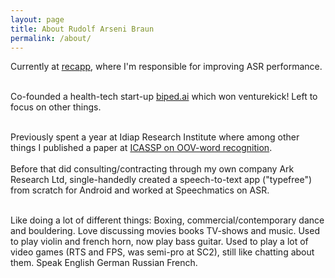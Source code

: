```yaml
---
layout: page
title: About Rudolf Arseni Braun
permalink: /about/
---
```



Currently at [recapp](https://recapp.ch/), where I'm responsible for improving ASR performance.<br><br>

Co-founded a health-tech start-up [biped.ai](biped.ai) which won venturekick! Left to focus on other things.<br><br>

Previously spent a year at Idiap Research Institute where among other things I published a paper at [ICASSP on OOV-word recognition](https://www.semanticscholar.org/paper/A-Comparison-of-Methods-for-OOV-Word-Recognition-on-Braun-Madikeri/c501ae58e3af9877bf03cfa45050decc36515457).<br><br> Before that did consulting/contracting through my own company Ark Research Ltd, single-handedly created a speech-to-text app ("typefree") from scratch for Android and worked at Speechmatics on ASR.<br><br>

Like doing a lot of different things: Boxing, commercial/contemporary dance and bouldering. Love discussing movies books TV-shows and music. Used to play violin and french horn, now play bass guitar. Used to play a lot of video games (RTS and FPS, was semi-pro at SC2), still like chatting about them. Speak English German Russian French.<br><br>
